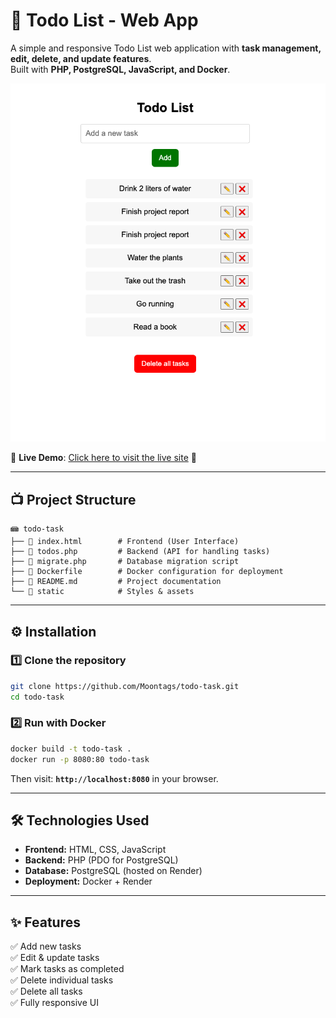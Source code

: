 # 📝 Todo List - Web App

A simple and responsive Todo List web application with **task management, edit, delete, and update features**.  
Built with **PHP, PostgreSQL, JavaScript, and Docker**.

![Todo List App](image/todo.png)

🔗 **Live Demo**: [Click here to visit the live site](https://todo-task-09nf.onrender.com) 🚀

---

## **📺 Project Structure**
```
📾 todo-task
├── 📝 index.html        # Frontend (User Interface)
├── 📝 todos.php         # Backend (API for handling tasks)
├── 📝 migrate.php       # Database migration script
├── 📝 Dockerfile        # Docker configuration for deployment
├── 📝 README.md         # Project documentation
└── 📂 static            # Styles & assets
```

---

## **⚙️ Installation**
### **1️⃣ Clone the repository**
```bash
git clone https://github.com/Moontags/todo-task.git
cd todo-task
```

### **2️⃣ Run with Docker**
```bash
docker build -t todo-task .
docker run -p 8080:80 todo-task
```
Then visit: **`http://localhost:8080`** in your browser.

---

## **🛠️ Technologies Used**
- **Frontend:** HTML, CSS, JavaScript  
- **Backend:** PHP (PDO for PostgreSQL)  
- **Database:** PostgreSQL (hosted on Render)  
- **Deployment:** Docker + Render  

---

## **✨ Features**
✅ Add new tasks  
✅ Edit & update tasks  
✅ Mark tasks as completed  
✅ Delete individual tasks  
✅ Delete all tasks  
✅ Fully responsive UI  





